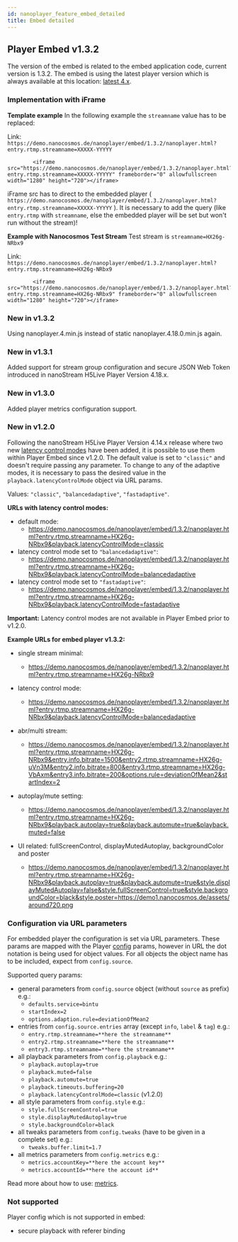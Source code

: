 ```yaml
---
id: nanoplayer_feature_embed_detailed
title: Embed detailed
---
```


## **Player Embed v1.3.2**

The version of the embed is related to the embed application code, current version is 1.3.2.
The embed is using the latest player version which is always available at this location: [latest 4.x](https://files.nanocosmos.de/index.php/s/4nndC45mcB6oSa6).

### Implementation with iFrame

**Template example**
In the following example the `streamname` value has to be replaced:

Link: `https://demo.nanocosmos.de/nanoplayer/embed/1.3.2/nanoplayer.html?entry.rtmp.streamname=XXXXX-YYYYY`

```  
        <iframe src="https://demo.nanocosmos.de/nanoplayer/embed/1.3.2/nanoplayer.html?entry.rtmp.streamname=XXXXX-YYYYY" frameborder="0" allowfullscreen width="1280" height="720"></iframe>

```

iFrame src has to direct to the embedded player ( `https://demo.nanocosmos.de/nanoplayer/embed/1.3.2/nanoplayer.html?entry.rtmp.streamname=XXXXX-YYYYY` ). It is necessary to add the query (like `entry.rtmp` with `streamname`, else the embedded player will be set but won't run without the stream)!

**Example with Nanocosmos Test Stream**
Test stream is `streamname=HX26g-NRbx9`

Link: `https://demo.nanocosmos.de/nanoplayer/embed/1.3.2/nanoplayer.html?entry.rtmp.streamname=HX26g-NRbx9`

```  
        <iframe src="https://demo.nanocosmos.de/nanoplayer/embed/1.3.2/nanoplayer.html?entry.rtmp.streamname=HX26g-NRbx9" frameborder="0" allowfullscreen width="1280" height="720"></iframe>

```

### New in v1.3.2

Using nanoplayer.4.min.js instead of static nanoplayer.4.18.0.min.js again.

### New in v1.3.1

Added support for stream group configuration and secure JSON Web Token introduced in nanoStream H5Live Player Version 4.18.x.

### New in v1.3.0

Added player metrics configuration support.

### New in v1.2.0

Following the nanoStream H5Live Player Version 4.14.x release where two new [latency control modes](https://docs.nanocosmos.de/docs/nanoplayer/nanoplayer_feature_latency_control_modes/) have been added, it is possible to use them within Player Embed since v1.2.0. The default value is set to `"classic"` and doesn't require passing any parameter. To change to any of the adaptive modes, it is necessary to pass the desired value in the `playback.latencyControlMode` object via URL params.

Values: `"classic"`, `"balancedadaptive"`, `"fastadaptive"`.

**URLs with latency control modes:**

* default mode:
  * <https://demo.nanocosmos.de/nanoplayer/embed/1.3.2/nanoplayer.html?entry.rtmp.streamname=HX26g-NRbx9&playback.latencyControlMode=classic>
* latency control mode set to `"balancedadaptive"`:
  * <https://demo.nanocosmos.de/nanoplayer/embed/1.3.2/nanoplayer.html?entry.rtmp.streamname=HX26g-NRbx9&playback.latencyControlMode=balancedadaptive>
* latency control mode set to `"fastadaptive"`:
  * <https://demo.nanocosmos.de/nanoplayer/embed/1.3.2/nanoplayer.html?entry.rtmp.streamname=HX26g-NRbx9&playback.latencyControlMode=fastadaptive>

**Important:** Latency control modes are not available in Player Embed prior to v1.2.0.

**Example URLs for embed player v1.3.2:**

* single stream minimal:
  * <https://demo.nanocosmos.de/nanoplayer/embed/1.3.2/nanoplayer.html?entry.rtmp.streamname=HX26g-NRbx9>

* latency control mode:
  * <https://demo.nanocosmos.de/nanoplayer/embed/1.3.2/nanoplayer.html?entry.rtmp.streamname=HX26g-NRbx9&playback.latencyControlMode=balancedadaptive>

* abr/multi stream:
  * <https://demo.nanocosmos.de/nanoplayer/embed/1.3.2/nanoplayer.html?entry.rtmp.streamname=HX26g-NRbx9&entry.info.bitrate=1500&entry2.rtmp.streamname=HX26g-uVn3M&entry2.info.bitrate=800&entry3.rtmp.streamname=HX26g-VbAxm&entry3.info.bitrate=200&options.rule=deviationOfMean2&startIndex=2>

* autoplay/mute setting:
  * <https://demo.nanocosmos.de/nanoplayer/embed/1.3.2/nanoplayer.html?entry.rtmp.streamname=HX26g-NRbx9&playback.autoplay=true&playback.automute=true&playback.muted=false>

* UI related: fullScreenControl, displayMutedAutoplay, backgroundColor and poster
  * <https://demo.nanocosmos.de/nanoplayer/embed/1.3.2/nanoplayer.html?entry.rtmp.streamname=HX26g-NRbx9&playback.autoplay=true&playback.automute=true&style.displayMutedAutoplay=false&style.fullScreenControl=true&style.backgroundColor=black&style.poster=https://demo1.nanocosmos.de/assets/around720.png>

### Configuration via URL parameters

For embedded player the configuration is set via URL parameters. These params are mapped with the Player [config](https://docs.nanocosmos.de/docs/nanoplayer/nanoplayer_api#nanoplayerconfig--codeobjectcode) params, however in URL  the dot notation is being used for object values. For all objects the object name has to be included, expect from `config.source`.

Supported query params:

* general parameters from `config.source` object (without `source` as prefix) e.g.:
  * `defaults.service=bintu`
  * `startIndex=2`
  * `options.adaption.rule=deviationOfMean2`
* entries from `config.source.entries` array (except `info`, `label` & `tag`) e.g.:
  * `entry.rtmp.streamname=**here the streamname**`
  * `entry2.rtmp.streamname=**here the streamname**`
  * `entry3.rtmp.streamname=**here the streamname**`
* all playback parameters from `config.playback` e.g.:
  * `playback.autoplay=true`
  * `playback.muted=false`
  * `playback.automute=true`
  * `playback.timeouts.buffering=20`
  * `playback.latencyControlMode=classic` (v1.2.0)
* all style parameters from `config.style` e.g.:
  * `style.fullScreenControl=true`
  * `style.displayMutedAutoplay=true`
  * `style.backgroundColor=black`
* all tweaks parameters from `config.tweaks` (have to be given in a complete set) e.g.:
  * `tweaks.buffer.limit=1.7`
* all metrics parameters from `config.metrics` e.g.:
  * `metrics.accountKey=**here the account key**`
  * `metrics.accountId=**here the account id**`

Read more about how to use: [metrics](https://docs.nanocosmos.de/docs/nanoplayer/nanoplayer_player_metrics).

### Not supported

Player config which is not supported in embed:

* secure playback with referer binding

